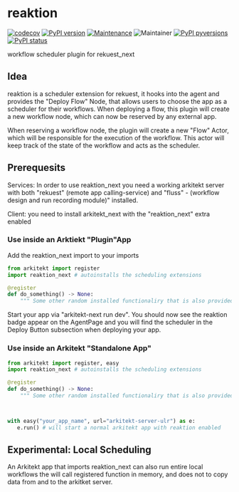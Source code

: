 # reaktion

[![codecov](https://codecov.io/gh/arkitektio/omero-ark/branch/master/graph/badge.svg?token=UGXEA2THBV)](https://codecov.io/gh/arkitektio/arkitektio)
[![PyPI version](https://badge.fury.io/py/rekuest_next.svg)](https://pypi.org/project/rekuest/)
[![Maintenance](https://img.shields.io/badge/Maintained%3F-yes-green.svg)](https://pypi.org/project/rekuest/)
![Maintainer](https://img.shields.io/badge/maintainer-jhnnsrs-blue)
[![PyPI pyversions](https://img.shields.io/pypi/pyversions/rekuest_next.svg)](https://pypi.python.org/pypi/rekuest/)
[![PyPI status](https://img.shields.io/pypi/status/rekuest_next.svg)](https://pypi.python.org/pypi/rekuest/)

workflow scheduler plugin for rekuest_next

## Idea

reaktion is a scheduler extension for rekuest, it hooks into the agent and provides the "Deploy Flow" Node, that allows users to
choose the app as a scheduler for their workflows. When deploying a flow, this plugin will create a new workflow node, which can
now be reserved by any external app.

When reserving a workflow node, the plugin will create a new "Flow" Actor, which will be responsible for the execution of the
workflow. This actor will keep track of the state of the workflow and acts as the scheduler.

## Prerequesits

Services: In order to use reaktion_next you need a working arkitekt server with both "rekuest" (remote app calling-service) and "fluss" -
(workflow design and run recording module)" installed.

Client: you need to install arkitekt_next with the "reaktion_next" extra enabled

### Use inside an Arktiekt "Plugin"App

Add the reaktion_next import to your imports

```python
from arkitekt import register
import reaktion_next # autoinstalls the scheduling extensions

@register
def do_something() -> None:
    """ Some other random installed functionaliry that is also provided """

```

Start your app via "arkitekt-next run dev". You should now see the
reaktion badge appear on the AgentPage and you will find the scheduler
in the Deploy Button subsection when deploying your app.

### Use inside an Arkitekt "Standalone App"

```python
from arkitekt import register, easy
import reaktion_next # autoinstalls the scheduling extensions

@register
def do_something() -> None:
    """ Some other random installed functionaliry that is also provided """



with easy("your_app_name", url="arkitekt-server-ulr") as e:
   e.run() # will start a normal arkitekt app with reaktion enabled

```

## Experimental: Local Scheduling

An Arkitekt app that imports reaktion_next can also run entire local workflows
the will call registered function in memory, and does not to copy data from and
to the arkitket server.
